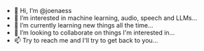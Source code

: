 - 👋 Hi, I’m @joenaess
- 👀 I’m interested in machine learning, audio, speech and LLMs...
- 🌱 I’m currently learning new things all the time...
- 💞️ I’m looking to collaborate on things I'm interested in...
- 📫 Try to reach me and I'll try to get back to you...

<!---
joenaess/joenaess is a ✨ special ✨ repository because its `README.md` (this file) appears on your GitHub profile.
You can click the Preview link to take a look at your changes.
--->
